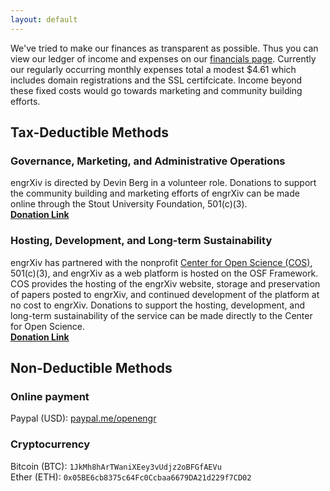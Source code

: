```yaml
---
layout: default
---
```

We've tried to make our finances as transparent as possible. Thus you can view our ledger of income and expenses on our [financials page](http://blog.engrxiv.org/financials/). Currently our regularly occurring monthly expenses total a modest $4.61 which includes domain registrations and the SSL certifcicate. Income beyond these fixed costs would go towards marketing and community building efforts.

## Tax-Deductible Methods
### Governance, Marketing, and Administrative Operations
engrXiv is directed by Devin Berg in a volunteer role. Donations to support the community building and marketing efforts of engrXiv can be made online through the Stout University Foundation, 501(c)(3).  
**[Donation Link](https://foundation.uwstout.edu/pages/givings/engrxiv)**

### Hosting, Development, and Long-term Sustainability
engrXiv has partnered with the nonprofit [Center for Open Science (COS)](https://cos.io), 501(c)(3), and engrXiv as a web platform is hosted on the OSF Framework. COS provides the hosting of the engrXiv website, storage and preservation of papers posted to engrXiv, and continued development of the platform at no cost to engrXiv. Donations to support the hosting, development, and long-term sustainability of the service can be made directly to the Center for Open Science.  
**[Donation Link](https://www.crowdrise.com/donate/charity/centerforopenscience)**

## Non-Deductible Methods
### Online payment
Paypal (USD): [paypal.me/openengr](https://www.paypal.me/openengr)  
### Cryptocurrency 
Bitcoin (BTC): `1JkMh8hArTWaniXEey3vUdjz2oBFGfAEVu`  
Ether (ETH): `0x05BE6cb8375c64Fc0Ccbaa6679DA21d229f7CD02`  
